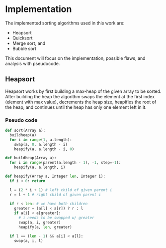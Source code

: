 # Implementation

The implemented sorting algorithms used in this work are:

  * Heapsort
  * Quicksort
  * Merge sort, and
  * Bubble sort

This document will focus on the implementation, possible flaws, and analysis
with pseudocode.

## Heapsort

Heapsort works by first building a max-heap of the given array to be sorted.
After building the heap the algorithm swaps the element at the first index
(element with max value), decrements the heap size, heapifies the root of the
heap, and continues until the heap has only one element left in it.

### Pseudo code

```python
def sort(Array a):
  buildheap(a)
  for i in range(1, a.length):
    swap(a, 0, a.length - i)
    heapify(a, a.length - i, 0)
```


```python
def buildheap(Array a):
  for i in range(parent(a.length - 1), -1, step=-1):
    heapify(a, a.length, i)
```

```python
def heapify(Array a, Integer len, Integer i):
  if i < 0: return

  l = (2 * i + 1) # left child of given parent i
  r = l + 1 # right child of given parent i
  
  if r < len: # we have both children
    greater = (a[l] < a[r]) ? r : l
    if a[i] < a[greater]:
      # i needs to be swapped w/ greater
      swap(a, i, greater)
      heapify(a, len, greater)

  if l == (len - 1) && a[i] < a[l]:
    swap(a, i, l)
```

